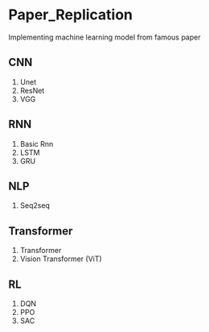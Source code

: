 # Paper_Replication
Implementing machine learning model from famous paper

## CNN
1. Unet
2. ResNet
3. VGG

## RNN
1. Basic Rnn
2. LSTM
3. GRU

## NLP
1. Seq2seq

## Transformer
1. Transformer
2. Vision Transformer (ViT)


## RL
1. DQN
2. PPO
3. SAC




